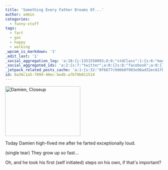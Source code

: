 ```yaml
---
title: 'Something Every Father Dreams Of...'
author: admin
categories:
  - funny-stuff
tags:
  - fart
  - gas
  - happy
  - walking
_wpcom_is_markdown: '1'
_edit_last: '1'
_social_aggregation_log: 'a:18:{i:1351550093;O:8:"stdClass":1:{s:6:"manual";s:0:"";}i:1351553665;O:8:"stdClass":1:{s:6:"manual";s:0:"";}i:1351557566;O:8:"stdClass":1:{s:6:"manual";s:0:"";}i:1351565609;O:8:"stdClass":1:{s:6:"manual";s:0:"";}i:1351580827;O:8:"stdClass":1:{s:6:"manual";s:0:"";}i:1351610896;O:8:"stdClass":1:{s:6:"manual";s:0:"";}i:1351655203;O:8:"stdClass":1:{s:6:"manual";s:0:"";}i:1351743765;O:8:"stdClass":1:{s:6:"manual";s:0:"";}i:1351917077;O:8:"stdClass":1:{s:6:"manual";s:0:"";}i:1371995590;O:8:"stdClass":2:{s:6:"manual";b:0;s:5:"items";a:0:{}}i:1372016215;O:8:"stdClass":2:{s:6:"manual";b:0;s:5:"items";a:0:{}}i:1372032936;O:8:"stdClass":2:{s:6:"manual";b:0;s:5:"items";a:0:{}}i:1372042795;O:8:"stdClass":2:{s:6:"manual";b:0;s:5:"items";a:0:{}}i:1372153481;O:8:"stdClass":2:{s:6:"manual";b:0;s:5:"items";a:0:{}}i:1372569939;O:8:"stdClass":2:{s:6:"manual";b:0;s:5:"items";a:0:{}}i:1372887194;O:8:"stdClass":2:{s:6:"manual";b:0;s:5:"items";a:0:{}}i:1373058369;O:8:"stdClass":2:{s:6:"manual";b:0;s:5:"items";a:0:{}}i:1373231812;O:8:"stdClass":2:{s:6:"manual";b:0;s:5:"items";a:0:{}}}'
_social_aggregated_ids: 'a:2:{s:7:"twitter";a:0:{}s:8:"facebook";a:0:{}}'
_jetpack_related_posts_cache: 'a:1:{s:32:"8f6677c9d6b0f903e98ad32ec61f8deb";a:2:{s:7:"expires";i:1520421081;s:7:"payload";a:3:{i:0;a:1:{s:2:"id";i:228;}i:1;a:1:{s:2:"id";i:196;}i:2;a:1:{s:2:"id";i:222;}}}}'
id: 6a36c1a5-7094-40ec-bedb-a7bf9b011514
---
```

<p><a href="http://www.flickr.com/photos/lemon/2807750120/" class="tt-flickr tt-flickr-Small"><img src="http://farm4.static.flickr.com/3083/2807750120_488f549500_m.jpg" alt="Damien, Closeup" width="240" height="160" border="0" /></a></p>
<p>Today Damien high-fived me after he farted exceptionally loud.</p>
<p>(single tear)  They grow up so fast...</p>
<p>Oh, and he took his first (self initiated) steps on his own, if that's important?</p>
